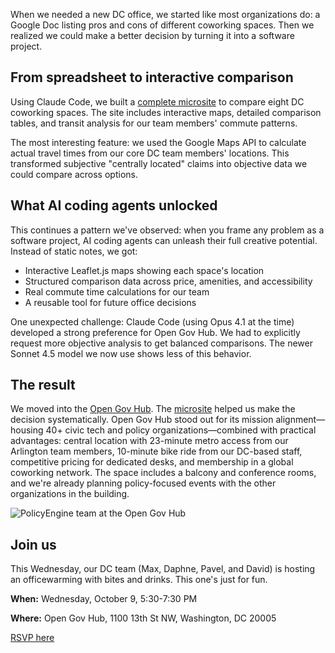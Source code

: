 When we needed a new DC office, we started like most organizations do: a Google Doc listing pros and cons of different coworking spaces. Then we realized we could make a better decision by turning it into a software project.

## From spreadsheet to interactive comparison

Using Claude Code, we built a [complete microsite](https://policyengine.github.io/dc-office-comparison/) to compare eight DC coworking spaces. The site includes interactive maps, detailed comparison tables, and transit analysis for our team members' commute patterns.

The most interesting feature: we used the Google Maps API to calculate actual travel times from our core DC team members' locations. This transformed subjective "centrally located" claims into objective data we could compare across options.

## What AI coding agents unlocked

This continues a pattern we've observed: when you frame any problem as a software project, AI coding agents can unleash their full creative potential. Instead of static notes, we got:

- Interactive Leaflet.js maps showing each space's location
- Structured comparison data across price, amenities, and accessibility
- Real commute time calculations for our team
- A reusable tool for future office decisions

One unexpected challenge: Claude Code (using Opus 4.1 at the time) developed a strong preference for Open Gov Hub. We had to explicitly request more objective analysis to get balanced comparisons. The newer Sonnet 4.5 model we now use shows less of this behavior.

## The result

We moved into the [Open Gov Hub](https://www.opengovhub.org/). The [microsite](https://policyengine.github.io/dc-office-comparison/) helped us make the decision systematically. Open Gov Hub stood out for its mission alignment—housing 40+ civic tech and policy organizations—combined with practical advantages: central location with 23-minute metro access from our Arlington team members, 10-minute bike ride from our DC-based staff, competitive pricing for dedicated desks, and membership in a global coworking network. The space includes a balcony and conference rooms, and we're already planning policy-focused events with the other organizations in the building.

![PolicyEngine team at the Open Gov Hub](/images/posts/open-gov-hub-team.jpg)

## Join us

This Wednesday, our DC team (Max, Daphne, Pavel, and David) is hosting an officewarming with bites and drinks. This one's just for fun.

**When:** Wednesday, October 9, 5:30-7:30 PM

**Where:** Open Gov Hub, 1100 13th St NW, Washington, DC 20005

[RSVP here](https://luma.com/lnrzph2h)
